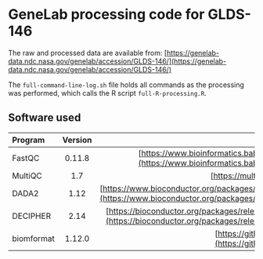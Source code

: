 # GeneLab processing code for GLDS-146

The raw and processed data are available from: [https://genelab-data.ndc.nasa.gov/genelab/accession/GLDS-146/](https://genelab-data.ndc.nasa.gov/genelab/accession/GLDS-146/)

The `full-command-line-log.sh` file holds all commands as the processing was performed, which calls the R script `full-R-processing.R`. 


## Software used  

|Program|Version|Relevant Links|
|:------|:-----:|-------------:|
|FastQC|0.11.8|[https://www.bioinformatics.babraham.ac.uk/projects/fastqc/](https://www.bioinformatics.babraham.ac.uk/projects/fastqc/)|
|MultiQC|1.7|[https://multiqc.info/](https://multiqc.info/)|
|DADA2|1.12|[https://www.bioconductor.org/packages/release/bioc/html/dada2.html](https://www.bioconductor.org/packages/release/bioc/html/dada2.html)|
|DECIPHER|2.14|[https://bioconductor.org/packages/release/bioc/html/DECIPHER.html](https://bioconductor.org/packages/release/bioc/html/DECIPHER.html)|
|biomformat|1.12.0|[https://github.com/joey711/biomformat](https://github.com/joey711/biomformat)|
